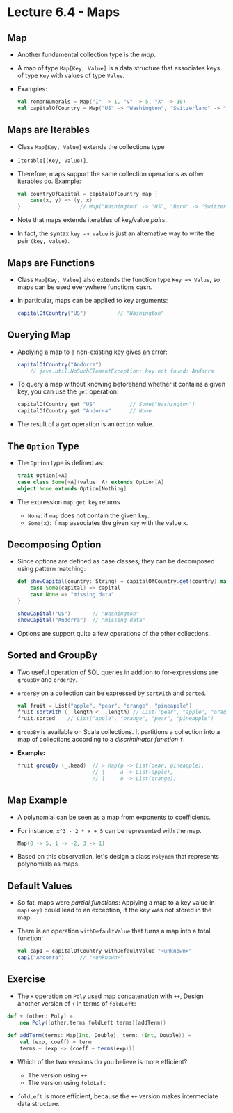 # Lecture 6.4 - Maps
## Map 
* Another fundamental collection type is the *map*.
* A map of type `Map[Key, Value]` is a data structure that associates keys of type `Key` with values of type `Value`.
* Examples:

	```scala
	val romanNumerals = Map("I" -> 1, "V" -> 5, "X" -> 10)
	val capitalOfCountry = Map("US" -> "Washington", "Switzerland" -> "Bern")
	```
	
## Maps are Iterables
* Class `Map[Key, Value]` extends the collections type 
* `Iterable[(Key, Value)]`.
* Therefore, maps support the same collection operations as other iterables do. Example:

	```scala
	val countryOfCapital = capitalOfCountry map {
		case(x, y) => (y, x)
	}					// Map("Washington" -> "US", "Bern" -> "Switzerland")
	```
	
* Note that maps extends iterables of key/value *pairs*.
* In fact, the syntax `key -> value` is just an alternative way to write the pair `(key, value)`.

## Maps are Functions
* Class `Map[Key, Value]` also extends the function type `Key => Value`, so maps can be used everywhere functions casn.
* In particular, maps can be applied to key arguments:

	```scala
	capitalOfCountry("US")			// "Washington"
	```
	
## Querying Map
* Applying a map to a non-existing key gives an error:

	```scala
	capitalOfCountry("Andorra")
		// java.util.NoSuchElementException: key not found: Andorra
	```
	
* To query a map without knowing beforehand whether it contains a given key, you can use the `get` operation:

	```scala
	capitalOfCountry get "US"			// Some("Washington")
	capitalOfCountry get "Andorra"		// None
	```
	
* The result of a `get` operation is an `Option` value.

## The `Option` Type
* The `Option` type is defined as:

	```scala
	trait Option[+A]
	case class Some[+A](value: A) extends Option[A]
	object None extends Option[Nothing]
	```
	
* The expression `map get key` returns
	* `None`: if `map` does not contain the given `key`.
	* `Some(x)`: if `map` associates the given `key` with the value `x`.

## Decomposing Option
* Since options are defined as case classes, they can be decomposed using pattern matching:

	```scala
	def showCapital(country: String) = capitalOfCountry.get(country) match {
		case Some(capital) => capital
		case None => "missing data"
	}
	
	showCapital("US")		// "Washington"
	showCapital("Andorra")	// "missing data"
	```
	
* Options are support quite a few operations of the other collections.

## Sorted and GroupBy
* Two useful operation of SQL queries in addtion to for-expressions are `groupBy` and `orderBy`.
* `orderBy` on a collection can be expressed by `sortWith` and `sorted`.

	```scala
	val fruit = List("apple", "pear", "orange", "pineapple")
	fruit sortWith (_.length < _.length) // List("pear", "apple", "oragne", "pineapple")
	fruit.sorted	// List("apple", "orange", "pear", "pineapple")
	```
	
* `groupBy` is available on Scala collections. It partitions a collection into a map of collections according to a *discriminator function* `f`.
* **Example:**
	
	```scala
	fruit groupBy (_.head)	// > Map(p -> List(pear, pineapple),
							// | 	 a -> List(apple),
							// | 	 o -> List(orange))
	```
	
## Map Example
* A polynomial can be seen as a map from exponents to coefficients.
* For instance, `x^3 - 2 * x + 5` can be represented with the map.

	```scala
	Map(0 -> 5, 1 -> -2, 3 -> 1)
	```

* Based on this observation, let's design a class `Polynom` that represents polynomials as maps.

## Default Values
* So fat, maps were *partial functions*: Applying a map to a key value in `map(key)` could lead to an exception, if the key was not stored in the map.
* There is an operation `withDefaultValue` that turns a map into a total function:

	```scala
	val cap1 = capitalOfCountry withDefaultValue "<unknown>"
	cap1("Andorra")		// "<unknown>"
	```
	
## Exercise
* The `+` operation on `Poly` used map concatenation with `++`, Design another version of `+` in terms of `foldLeft`:

```scala
def + (other: Poly) = 
	new Poly((other.terms foldLeft terms)(addTerm))
	
def addTerm(terms: Map[Int, Double], term: (Int, Double)) = 
	val (exp, coeff) = term
	terms + (exp -> (coeff + terms(exp)))
```

* Which of the two versions do you believe is more efficient?
	* The version using `++`
	* The version using `foldLeft` 

* `foldLeft` is more efficient, because the `++` version makes intermediate data structure.